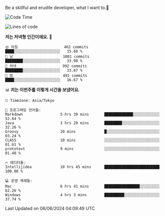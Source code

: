 Be a skillful and erudite developer, what I want to.👶

<!--START_SECTION:waka-->
![Code Time](http://img.shields.io/badge/Code%20Time-867%20hrs%2044%20mins-blue)

![Lines of code](https://img.shields.io/badge/%EC%A0%80%EB%8A%94%20%EC%97%AC%ED%83%9C%EA%B9%8C%EC%A7%80%20-2.3%20million%20%EC%A4%84%EC%9D%98%20%EC%BD%94%EB%93%9C%EB%A5%BC%20%EC%9E%91%EC%84%B1%ED%96%88%EC%96%B4%EC%9A%94.-blue)

**저는 저녁형 인간이에요. 🦉** 

```text
🌞 아침                     462 commits         ████░░░░░░░░░░░░░░░░░░░░░   15.68 % 
🌆 낮　                     1001 commits        ████████░░░░░░░░░░░░░░░░░   33.98 % 
🌃 저녁                     992 commits         ████████░░░░░░░░░░░░░░░░░   33.67 % 
🌙 밤　                     491 commits         ████░░░░░░░░░░░░░░░░░░░░░   16.67 % 
```


📊 **저는 이번주를 이렇게 시간을 보냈어요.** 

```text
🕑︎ Timezone: Asia/Tokyo

💬 프로그래밍 언어들: 
Markdown                 5 hrs 39 mins       █████████████░░░░░░░░░░░░   52.64 % 
Java                     3 hrs 28 mins       ████████░░░░░░░░░░░░░░░░░   32.26 % 
Groovy                   20 mins             █░░░░░░░░░░░░░░░░░░░░░░░░   03.24 % 
CLASS                    10 mins             ░░░░░░░░░░░░░░░░░░░░░░░░░   01.61 % 
prototext                9 mins              ░░░░░░░░░░░░░░░░░░░░░░░░░   01.48 % 

🔥 에디터들: 
Intellijidea             10 hrs 45 mins      █████████████████████████   100.00 % 

💻 운영 체제들: 
Mac                      6 hrs 41 mins       ████████████████░░░░░░░░░   62.26 % 
Windows                  4 hrs 3 mins        █████████░░░░░░░░░░░░░░░░   37.74 % 
```


 Last Updated on 06/06/2024 04:09:49 UTC
<!--END_SECTION:waka-->
